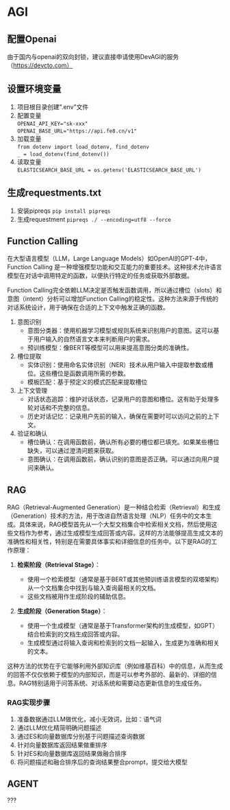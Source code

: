 # AGI

## 配置Openai
由于国内与openai的双向封锁，建议直接申请使用DevAGI的服务（https://devcto.com）

## 设置环境变量
1. 项目根目录创建".env"文件
2. 配置变量 </br>
``OPENAI_API_KEY="sk-xxx"`` </br>
``OPENAI_BASE_URL="https://api.fe8.cn/v1"``
3. 加载变量 </br>
``from dotenv import load_dotenv, find_dotenv`` </br>
``_ = load_dotenv(find_dotenv())``
4. 读取变量 </br>
``ELASTICSEARCH_BASE_URL = os.getenv('ELASTICSEARCH_BASE_URL')``

## 生成requestments.txt
1. 安装pipreqs
``pip install pipreqs``
2. 生成requestment
``pipreqs ./ --encoding=utf8 --force``

## Function Calling 
在大型语言模型（LLM，Large Language Models）如OpenAI的GPT-4中，Function Calling 是一种增强模型功能和交互能力的重要技术。这种技术允许语言模型在对话中调用特定的函数，以便执行特定的任务或获取外部数据。

Function Calling完全依赖LLM决定是否触发函数调用，所以通过槽位（slots）和意图（intent）分析可以增加Function Calling的稳定性。这种方法来源于传统的对话系统设计，用于确保在合适的上下文中触发正确的函数。
1. 意图识别
   * 意图分类器：使用机器学习模型或规则系统来识别用户的意图。这可以基于用户输入的自然语言文本来判断用户的需求。 
   * 预训练模型：像BERT等模型可以用来提高意图分类的准确性。
2. 槽位提取
   * 实体识别：使用命名实体识别（NER）技术从用户输入中提取参数或槽位。这些槽位是函数调用所需的参数。 
   * 模板匹配：基于预定义的模式匹配来提取槽位
3. 上下文管理
   * 对话状态追踪：维护对话状态，记录用户的意图和槽位。这有助于处理多轮对话和不完整的信息。
   * 历史对话记忆：记录用户先前的输入，确保在需要时可以访问之前的上下文。
4. 验证和确认
   * 槽位确认：在调用函数前，确认所有必要的槽位都已填充。如果某些槽位缺失，可以通过澄清问题来获取。
   * 意图确认：在调用函数前，确认识别的意图是否正确。可以通过向用户提问来确认。

## RAG
RAG（Retrieval-Augmented Generation）是一种结合检索（Retrieval）和生成（Generation）技术的方法，用于改进自然语言处理（NLP）任务中的文本生成。具体来说，RAG模型首先从一个大型文档集合中检索相关文档，然后使用这些文档作为参考，通过生成模型生成回答或内容。这样的方法能够提高生成文本的准确性和相关性，特别是在需要具体事实和详细信息的任务中。以下是RAG的工作原理：

1. **检索阶段（Retrieval Stage）**：
   - 使用一个检索模型（通常是基于BERT或其他预训练语言模型的双塔架构）从一个文档集合中找到与输入查询最相关的文档。
   - 这些文档被用作生成阶段的辅助信息。

2. **生成阶段（Generation Stage）**：
   - 使用一个生成模型（通常是基于Transformer架构的生成模型，如GPT）结合检索到的文档生成回答或内容。
   - 生成模型通过将输入查询和检索到的文档一起输入，生成更为准确和相关的文本。

这种方法的优势在于它能够利用外部知识库（例如维基百科）中的信息，从而生成的回答不仅仅依赖于模型的内部知识，而是可以参考外部的、最新的、详细的信息。RAG特别适用于问答系统、对话系统和需要动态更新信息的生成任务。

### RAG实现步骤
1. 准备数据通过LLM做优化，减小无效词，比如：语气词
2. 通过LLM优化精简明确问题描述
3. 通过ES和向量数据库分别基于问题描述查询数据 
4. 针对向量数据库返回结果做重排序 
5. 针对ES和向量数据库返回结果做融合排序 
6. 将问题描述和融合排序后的查询结果整合prompt，提交给大模型

## AGENT
???